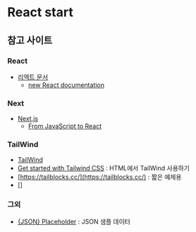 #  React start

## 참고 사이트
### React
* [리엑트 문서](https://ko.reactjs.org/docs/getting-started.html)
  * [new React documentation](https://react.dev/learn)

### Next
* [Next.js](https://nextjs.org/)
    * [From JavaScript to React](https://nextjs.org/learn/foundations/from-javascript-to-react)


### TailWind
* [TailWind](https://tailwindcss.com/) 
* [Get started with Tailwind CSS](https://tailwindcss.com/docs/installation/play-cdn) : HTML에서 TailWind 사용하기
* [https://tailblocks.cc/](https://tailblocks.cc/) : 짧은 예제용
* []

### 그외
* [{JSON} Placeholder](https://jsonplaceholder.typicode.com/) : JSON 샘플 데이터